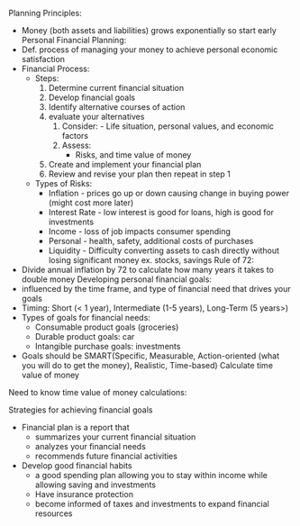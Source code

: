 Planning Principles:
- Money (both assets and liabilities) grows exponentially so start early 
Personal Financial Planning:
- Def. process of managing your money to achieve personal economic satisfaction
- Financial Process:
	- Steps: 
		1. Determine current financial situation 
		2. Develop financial goals 
		3. Identify alternative courses of action 
		4. evaluate your alternatives
			1. Consider:
					- Life situation, personal values, and economic factors
			2. Assess: 
				- Risks, and time value of money
		5. Create and implement your financial plan
		6. Review and revise your plan then repeat in step 1 
	- Types of Risks:
		- Inflation - prices go up or down causing change in buying power (might cost more later)
		- Interest Rate - low interest is good for loans, high is good for investments
		- Income - loss of job impacts consumer spending
		- Personal - health, safety, additional costs of purchases
		- Liquidity - Difficulty converting assets to cash directly without losing significant money ex. stocks, savings
Rule of 72:
- Divide annual inflation by 72 to calculate how many years it takes to double money 
Developing personal financial goals:
- influenced by the time frame, and type of financial need that drives your goals
- Timing: Short (< 1 year), Intermediate (1-5 years), Long-Term (5 years>)
- Types of goals for financial needs:
	- Consumable product goals (groceries)
	- Durable product goals: car
	- Intangible purchase goals: investments
- Goals should be SMART(Specific, Measurable, Action-oriented (what you will do to get the money), Realistic, Time-based)
Calculate time value of money

Need to know time value of money calculations:

Strategies for achieving financial goals
- Financial plan is a report that
	- summarizes your current financial situation
	- analyzes your financial needs
	- recommends future financial activities
- Develop good financial habits
	- a good spending plan allowing you to stay within income while allowing saving and investments
	- Have insurance protection
	- become informed of taxes and investments to expand financial resources